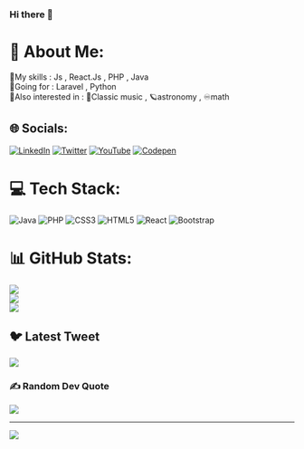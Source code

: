 ### Hi there 👋
# 💫 About Me:
🗿My skills : Js , React.Js , PHP , Java<br>👣Going for : Laravel , Python<br>🦦Also interested in : 🎻Classic music , 🪐astronomy , ♾️math 


## 🌐 Socials:
[![LinkedIn](https://img.shields.io/badge/LinkedIn-%230077B5.svg?logo=linkedin&logoColor=white)](https://linkedin.com/in/ashkanemami05) [![Twitter](https://img.shields.io/badge/Twitter-%231DA1F2.svg?logo=Twitter&logoColor=white)](https://twitter.com/ashkanemami05) [![YouTube](https://img.shields.io/badge/YouTube-%23FF0000.svg?logo=YouTube&logoColor=white)](https://youtube.com/@devfond) [![Codepen](https://img.shields.io/badge/Codepen-000000?style=for-the-badge&logo=codepen&logoColor=white)](https://codepen.io/ashkanemami05) 

# 💻 Tech Stack:
![Java](https://img.shields.io/badge/java-%23ED8B00.svg?style=for-the-badge&logo=java&logoColor=white) ![PHP](https://img.shields.io/badge/php-%23777BB4.svg?style=for-the-badge&logo=php&logoColor=white) ![CSS3](https://img.shields.io/badge/css3-%231572B6.svg?style=for-the-badge&logo=css3&logoColor=white) ![HTML5](https://img.shields.io/badge/html5-%23E34F26.svg?style=for-the-badge&logo=html5&logoColor=white) ![React](https://img.shields.io/badge/react-%2320232a.svg?style=for-the-badge&logo=react&logoColor=%2361DAFB) ![Bootstrap](https://img.shields.io/badge/bootstrap-%23563D7C.svg?style=for-the-badge&logo=bootstrap&logoColor=white)
# 📊 GitHub Stats:
![](https://github-readme-stats.vercel.app/api?username=ashkanemami05&theme=midnight-purple&hide_border=true&include_all_commits=true&count_private=true)<br/>
![](https://github-readme-streak-stats.herokuapp.com/?user=ashkanemami05&theme=midnight-purple&hide_border=true)<br/>
![](https://github-readme-stats.vercel.app/api/top-langs/?username=ashkanemami05&theme=midnight-purple&hide_border=true&include_all_commits=true&count_private=true&layout=compact)

## 🐦 Latest Tweet
[![](https://gtce.itsvg.in/api?username=ashkanemami05)](https://github.com/VishwaGauravIn/github-twitter-card-embed)

### ✍️ Random Dev Quote
![](https://quotes-github-readme.vercel.app/api?type=horizontal&theme=tokyonight)

---
[![](https://visitcount.itsvg.in/api?id=ashkanemami05&icon=5&color=12)](https://visitcount.itsvg.in)

<!-- Proudly created with GPRM ( https://gprm.itsvg.in ) -->
